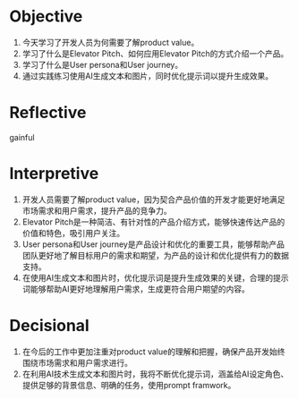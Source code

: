# Objective
1. 今天学习了开发人员为何需要了解product value。 
2. 学习了什么是Elevator Pitch、如何应用Elevator Pitch的方式介绍一个产品。
3. 学习了什么是User persona和User journey。
4. 通过实践练习使用AI生成文本和图片，同时优化提示词以提升生成效果。
# Reflective
gainful
# Interpretive
1. 开发人员需要了解product value，因为契合产品价值的开发才能更好地满足市场需求和用户需求，提升产品的竞争力。
2. Elevator Pitch是一种简洁、有针对性的产品介绍方式，能够快速传达产品的价值和特色，吸引用户关注。
3. User persona和User journey是产品设计和优化的重要工具，能够帮助产品团队更好地了解目标用户的需求和期望，为产品的设计和优化提供有力的数据支持。
4. 在使用AI生成文本和图片时，优化提示词是提升生成效果的关键，合理的提示词能够帮助AI更好地理解用户需求，生成更符合用户期望的内容。
# Decisional
1. 在今后的工作中更加注重对product value的理解和把握，确保产品开发始终围绕市场需求和用户需求进行。
2. 在利用AI技术生成文本和图片时，我将不断优化提示词，涵盖给AI设定角色、提供足够的背景信息、明确的任务，使用prompt framwork。




